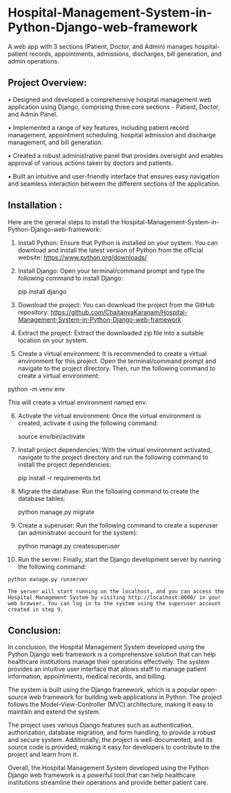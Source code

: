 # Hospital-Management-System-in-Python-Django-web-framework
A web app with 3 sections (Patient, Doctor, and Admin) manages hospital-patient records, appointments, admissions, discharges, bill generation, and admin operations.


##  Project Overview:

 •	Designed and developed a comprehensive hospital management web application using Django, comprising three core sections - Patient, Doctor, and Admin Panel.
 
 •	Implemented a range of key features, including patient record management, appointment scheduling, hospital admission and discharge management, and bill generation.
 
 •	Created a robust administrative panel that provides oversight and enables approval of various actions taken by doctors and patients.
 
 •	Built an intuitive and user-friendly interface that ensures easy navigation and seamless interaction between the different sections of the application.

##  Installation :

Here are the general steps to install the Hospital-Management-System-in-Python-Django-web-framework:

1.  Install Python: Ensure that Python is installed on your system. You can download and install the latest version of Python from the official website: https://www.python.org/downloads/

2.  Install Django: Open your terminal/command prompt and type the following command to install Django:

      pip install django

3.  Download the project: You can download the project from the GitHub repository: https://github.com/ChaitanyaKaranam/Hospital-Management-System-in-Python-Django-web-framework

4.  Extract the project: Extract the downloaded zip file into a suitable location on your system.

5.  Create a virtual environment: It is recommended to create a virtual environment for this project. Open the terminal/command prompt and navigate to the project directory. Then, run the following command to create a virtual environment:

python -m venv env

This will create a virtual environment named env.

6.  Activate the virtual environment: Once the virtual environment is created, activate it using the following command:

    source env/bin/activate
7.  Install project dependencies: With the virtual environment activated, navigate to the project directory and run the following command to install the project dependencies:

    pip install -r requirements.txt

8.  Migrate the database: Run the following command to create the database tables:

    python manage.py migrate
    
9.  Create a superuser: Run the following command to create a superuser (an administrator account for the system):

    python manage.py createsuperuser
    
    
10.  Run the server: Finally, start the Django development server by running the following command:

    python manage.py runserver
    
    The server will start running on the localhost, and you can access the Hospital Management System by visiting http://localhost:8000/ in your web browser. You can log in to the system using the superuser account created in step 9.
    
## Conclusion: 

In conclusion, the Hospital Management System developed using the Python Django web framework is a comprehensive solution that can help healthcare institutions manage their operations effectively. The system provides an intuitive user interface that allows staff to manage patient information, appointments, medical records, and billing.

The system is built using the Django framework, which is a popular open-source web framework for building web applications in Python. The project follows the Model-View-Controller (MVC) architecture, making it easy to maintain and extend the system.

The project uses various Django features such as authentication, authorization, database migration, and form handling, to provide a robust and secure system. Additionally, the project is well-documented, and its source code is provided, making it easy for developers to contribute to the project and learn from it.

Overall, the Hospital Management System developed using the Python Django web framework is a powerful tool that can help healthcare institutions streamline their operations and provide better patient care.
